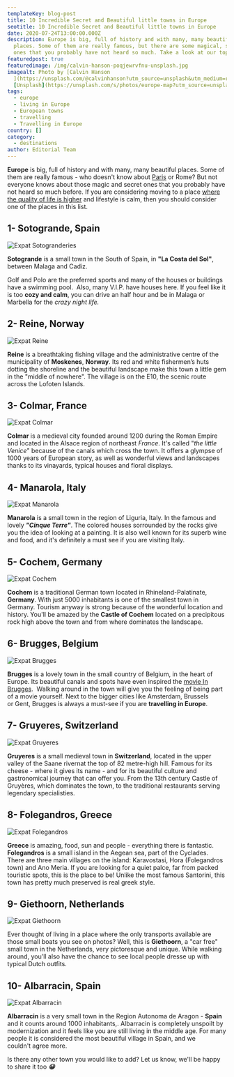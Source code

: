 ```yaml
---
templateKey: blog-post
title: 10 Incredible Secret and Beautiful little towns in Europe
seotitle: 10 Incredible Secret and Beautiful little towns in Europe
date: 2020-07-24T13:00:00.000Z
description: Europe is big, full of history and with many, many beautiful
  places. Some of them are really famous, but there are some magical, secret
  ones that you probably have not heard so much. Take a look at our top 10!
featuredpost: true
featuredimage: /img/calvin-hanson-poqjewrvfnu-unsplash.jpg
imagealt: Photo by [Calvin Hanson
  ](https://unsplash.com/@calvinhanson?utm_source=unsplash&utm_medium=referral&utm_content=creditCopyText)on
  [Unsplash](https://unsplash.com/s/photos/europe-map?utm_source=unsplash&utm_medium=referral&utm_content=creditCopyText)
tags:
  - europe
  - living in Europe
  - European towns
  - travelling
  - Travelling in Europe
country: []
category:
  - destinations
author: Editorial Team
---
```

**Europe** is big, full of history and with many, many beautiful places. Some of them are really famous - who doesn't know about [Paris](https://www.thexpatmagazine.com/blog/2019-10-18-living-in-paris-what-is-it-about/) or Rome? But not everyone knows about those magic and secret ones that you probably have not heard so much before. If you are considering moving to a place [where the quality of life is higher](https://www.thexpatmagazine.com/blog/2017-09-11-best-country-world-quality-life/) and lifestyle is calm, then you should consider one of the places in this list.

## 1- Sotogrande, Spain

![Expat Sotogranderies](/img/uploads/2014/11/3877048267_c722e5d083_o.jpg)

**Sotogrande** is a small town in the South of Spain, in **"La Costa del Sol"**, between Malaga and Cadiz.

Golf and Polo are the preferred sports and many of the houses or buildings have a swimming pool.  Also, many V.I.P. have houses here. If you feel like it is too **cozy and calm**, you can drive an half hour and be in Malaga or Marbella for the *crazy night life.*

## 2- Reine, Norway

![Expat Reine](/img/uploads/2014/11/14418752586_da44015878_k.jpg)

**Reine** is a breathtaking fishing village and the administrative centre of the municipality of **Moskenes**, **Norway**. Its red and white fishermen’s huts dotting the shoreline and the beautiful landscape make this town a little gem in the "middle of nowhere". The village is on the E10, the scenic route across the Lofoten Islands.

## 3- Colmar, France

![Expat Colmar](/img/uploads/2014/11/10117321495_0617f7380c_k.jpg)

**Colmar** is a medieval city founded around 1200 during the Roman Empire and located in the Alsace region of northeast *France*. It's called "*the little Venice*" because of the canals which cross the town. It offers a glympse of 1000 years of European story, as well as wonderful views and landscapes thanks to its vinayards, typical houses and floral displays.   

## 4- Manarola, Italy

![Expat Manarola](/img/uploads/2014/11/manarola-italy.jpg)

**Manarola** is a small town in the region of Liguria, Italy. In the famous and lovely ***"Cinque Terre"***. The colored houses sorrounded by the rocks give you the idea of looking at a painting. It is also well known for its superb wine and food, and it's definitely a must see if you are visiting Italy. 

## 5- Cochem, Germany

![Expat Cochem](/img/uploads/2014/11/cochem-germany.jpg)

**Cochem** is a traditional German town located in Rhineland-Palatinate, **Germany**. With just 5000 inhabitants is one of the smallest town in Germany. Tourism anyway is strong because of the wonderful location and history. You'll be amazed by the **Castle of Cochem** located on a precipitous rock high above the town and from where dominates the landscape.  

## 6- Brugges, Belgium

![Expat Brugges](/img/uploads/2014/11/burgges-belgium.jpg)

**Brugges** is a lovely town in the small country of Belgium, in the heart of Europe. Its beautiful canals and spots have even inspired the [movie In Brugges](https://www.imdb.com/title/tt0780536/).  Walking around in the town will give you the feeling of being part of a movie yourself. Next to the bigger cities like Amsterdam, Brussels or Gent, Brugges is always a must-see if you are **travelling in Europe**.

## 7- Gruyeres, Switzerland

![Expat Gruyeres](/img/uploads/2014/11/Gruyeres.jpg)

**Gruyeres** is a small medieval town in **Switzerland**, located in the upper valley of the Saane rivernat the top of 82 metre-high hill. Famous for its cheese - where it gives its name - and for its beautiful culture and gastronomical journey that can offer you. From the 13th century Castle of Gruyères, which dominates the town, to the traditional restaurants serving legendary specialisties. 

## 8- Folegandros, Greece

![Expat Folegandros](/img/uploads/2014/11/folegrandos.jpg)

**Greece** is amazing, food, sun and people - everything there is fantastic. **Folegandros** is a small island in the Aegean sea, part of the Cyclades. There are three main villages on the island: Karavostasi, Hora (Folegandros town) and Ano Meria. If you are looking for a quiet palce, far from packed touristic spots, this is the place to be! Unlike the most famous Santorini, this town has pretty much preserved is real greek style. 

## 9- Giethoorn, Netherlands

![Expat Giethoorn](/img/img_7291.jpg)

Ever thought of living in a place where the only transports available are those small boats you see on photos? Well, this is **Giethoorn**, a "car free" small town in the Netherlands, very pictoresque and unique. While walking around, you'll also have the chance to see local people dresse up with typical Dutch outfits. 

## 10- Albarracin, Spain

![Expat Albarracin](/img/uploads/2014/11/3556646432_aa0df4fb8f_b.jpg)

**Albarracin** is a very small town in the Region Autonoma de Aragon - **Spain** and it counts around 1000 inhabitants,. Albarracin is completely unspoilt by modernization and it feels like you are still living in the middle age. For many people it is considered the most beautiful village in Spain, and we couldn't agree more.

Is there any other town you would like to add? Let us know, we'll be happy to share it too ***😀***
